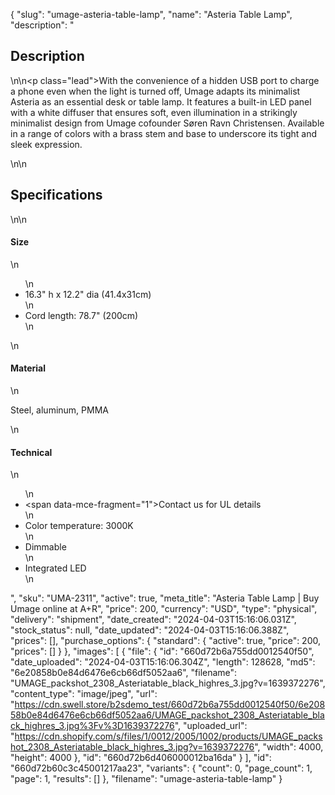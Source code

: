 {
  "slug": "umage-asteria-table-lamp",
  "name": "Asteria Table Lamp",
  "description": "<h2>Description</h2>\n<!-- split -->\n<p class=\"lead\">With the convenience of a hidden USB port to charge a phone even when the light is turned off, Umage adapts its minimalist Asteria as an essential desk or table lamp. It features a built-in LED panel with a white diffuser that ensures soft, even illumination in a strikingly minimalist design from Umage cofounder Søren Ravn Christensen. Available in a range of colors with a brass stem and base to underscore its tight and sleek expression.</p>\n<!-- split -->\n<h2>Specifications</h2>\n<!-- split -->\n<h4>Size</h4>\n<ul>\n<li>16.3\" h x 12.2\" dia (41.4x31cm)</li>\n<li>Cord length: 78.7\" (200cm)</li>\n</ul>\n<h4>Material</h4>\n<p>Steel, aluminum, PMMA</p>\n<h4>Technical</h4>\n<ul>\n<li><span data-mce-fragment=\"1\">Contact us for UL details</span></li>\n<li>Color temperature: 3000K</li>\n<li>Dimmable</li>\n<li>Integrated LED</li>\n</ul>",
  "sku": "UMA-2311",
  "active": true,
  "meta_title": "Asteria Table Lamp | Buy Umage online at A+R",
  "price": 200,
  "currency": "USD",
  "type": "physical",
  "delivery": "shipment",
  "date_created": "2024-04-03T15:16:06.031Z",
  "stock_status": null,
  "date_updated": "2024-04-03T15:16:06.388Z",
  "prices": [],
  "purchase_options": {
    "standard": {
      "active": true,
      "price": 200,
      "prices": []
    }
  },
  "images": [
    {
      "file": {
        "id": "660d72b6a755dd0012540f50",
        "date_uploaded": "2024-04-03T15:16:06.304Z",
        "length": 128628,
        "md5": "6e20858b0e84d6476e6cb66df5052aa6",
        "filename": "UMAGE_packshot_2308_Asteriatable_black_highres_3.jpg?v=1639372276",
        "content_type": "image/jpeg",
        "url": "https://cdn.swell.store/b2sdemo_test/660d72b6a755dd0012540f50/6e20858b0e84d6476e6cb66df5052aa6/UMAGE_packshot_2308_Asteriatable_black_highres_3.jpg%3Fv%3D1639372276",
        "uploaded_url": "https://cdn.shopify.com/s/files/1/0012/2005/1002/products/UMAGE_packshot_2308_Asteriatable_black_highres_3.jpg?v=1639372276",
        "width": 4000,
        "height": 4000
      },
      "id": "660d72b6d406000012ba16da"
    }
  ],
  "id": "660d72b60c3c45001217aa23",
  "variants": {
    "count": 0,
    "page_count": 1,
    "page": 1,
    "results": []
  },
  "filename": "umage-asteria-table-lamp"
}